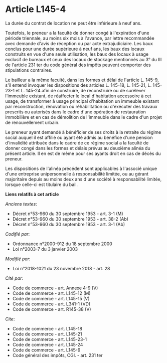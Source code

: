 # Article L145-4

La durée du contrat de location ne peut être inférieure à neuf ans.

Toutefois, le preneur a la faculté de donner congé à l'expiration d'une période triennale, au moins six mois à l'avance, par
lettre recommandée avec demande d'avis de réception ou par acte extrajudiciaire. Les baux conclus pour une durée supérieure à
neuf ans, les baux des locaux construits en vue d'une seule utilisation, les baux des locaux à usage exclusif de bureaux et
ceux des locaux de stockage mentionnés au 3° du III de l'article 231 ter du code général des impôts peuvent comporter des
stipulations contraires.

Le bailleur a la même faculté, dans les formes et délai de l'article L. 145-9, s'il entend invoquer les dispositions des
articles L. 145-18, L. 145-21, L. 145-23-1 et L. 145-24 afin de construire, de reconstruire ou de surélever l'immeuble
existant, de réaffecter le local d'habitation accessoire à cet usage, de transformer à usage principal d'habitation un
immeuble existant par reconstruction, rénovation ou réhabilitation ou d'exécuter des travaux prescrits ou autorisés dans le
cadre d'une opération de restauration immobilière et en cas de démolition de l'immeuble dans le cadre d'un projet de
renouvellement urbain.

Le preneur ayant demandé à bénéficier de ses droits à la retraite du régime social auquel il est affilié ou ayant été admis
au bénéfice d'une pension d'invalidité attribuée dans le cadre de ce régime social a la faculté de donner congé dans les
formes et délais prévus au deuxième alinéa du présent article. Il en est de même pour ses ayants droit en cas de décès du
preneur.

Les dispositions de l'alinéa précédent sont applicables à l'associé unique d'une entreprise unipersonnelle à responsabilité
limitée, ou au gérant majoritaire depuis au moins deux ans d'une société à responsabilité limitée, lorsque celle-ci est
titulaire du bail.

**Liens relatifs à cet article**

_Anciens textes_:

  - Décret n°53-960 du 30 septembre 1953 - art. 3-1 (M)
  - Décret n°53-960 du 30 septembre 1953 - art. 38-2 (Ab)
  - Décret n°53-960 du 30 septembre 1953 - art. 3-1 (Ab)

_Codifié par_:

  - Ordonnance n°2000-912 du 18 septembre 2000
  - Loi n°2003-7 du 3 janvier 2003

_Modifié par_:

  - Loi n°2018-1021 du 23 novembre 2018 - art. 28

_Cité par_:

  - Code de commerce - art. Annexe 4-9 (V)
  - Code de commerce - art. L145-12 (M)
  - Code de commerce - art. L145-15 (V)
  - Code de commerce - art. L341-1 (VD)
  - Code de commerce - art. R145-38 (V)

_Cite_:

  - Code de commerce - art. L145-18
  - Code de commerce - art. L145-21
  - Code de commerce - art. L145-23-1
  - Code de commerce - art. L145-24
  - Code de commerce - art. L145-9
  - Code général des impôts, CGI. - art. 231 ter
